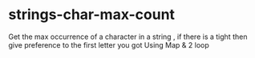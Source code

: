# strings-char-max-count
Get the max occurrence of a character in a string , if there is a tight then give preference to the first letter you got
Using Map & 2 loop 
